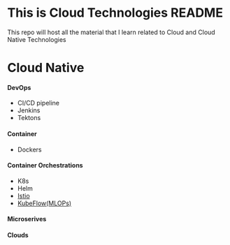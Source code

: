 # This is Cloud Technologies README
This repo will host all the material that I learn related to Cloud and Cloud Native Technologies

# Cloud Native
#### DevOps
- CI/CD pipeline
- Jenkins
- Tektons
#### Container
- Dockers
#### Container Orchestrations
- K8s
- Helm
- [Istio](https://github.com/lightstep/hipster-shop)
- [KubeFlow(MLOPs)](https://github.com/AlexIoannides/kubernetes-mlops)
#### Microserives
#### Clouds
